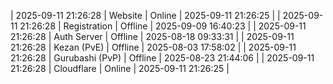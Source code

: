 | 2025-09-11 21:26:28 | Website | Online | 2025-09-11 21:26:25 |
| 2025-09-11 21:26:28 | Registration | Offline | 2025-09-09 16:40:23 |
| 2025-09-11 21:26:28 | Auth Server | Offline | 2025-08-18 09:33:31 |
| 2025-09-11 21:26:28 | Kezan (PvE) | Offline | 2025-08-03 17:58:02 |
| 2025-09-11 21:26:28 | Gurubashi (PvP) | Offline | 2025-08-23 21:44:06 |
| 2025-09-11 21:26:28 | Cloudflare | Online | 2025-09-11 21:26:25 |
